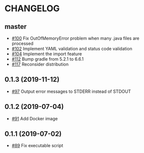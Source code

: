 # CHANGELOG

## master

* [#100](https://github.com/sider/JavaSee/pull/100) Fix OutOfMemoryError problem when many .java files are processed
* [#102](https://github.com/sider/JavaSee/pull/102) Implement YAML validation and status code validation
* [#104](https://github.com/sider/JavaSee/pull/104) Implement the import feature
* [#112](https://github.com/sider/JavaSee/pull/112) Bump gradle from 5.2.1 to 6.6.1
* [#117](https://github.com/sider/JavaSee/pull/117) Reconsider distribution

## 0.1.3 (2019-11-12)

* [#97](https://github.com/sider/JavaSee/pull/97) Output error messages to STDERR instead of STDOUT

## 0.1.2 (2019-07-04)

* [#91](https://github.com/sider/JavaSee/pull/91) Add Docker image

## 0.1.1 (2019-07-02)

* [#89](https://github.com/sider/JavaSee/pull/89) Fix executable script
